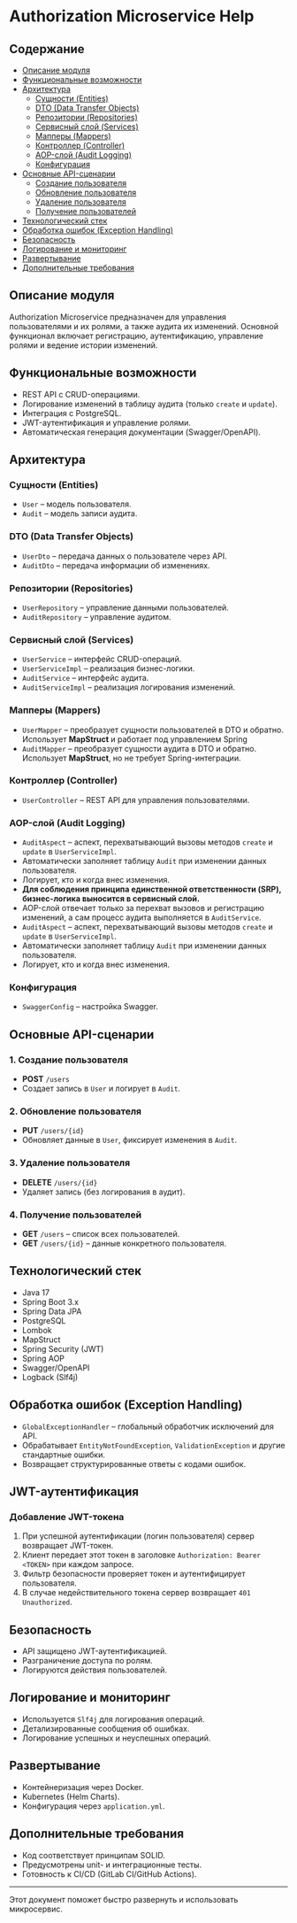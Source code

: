 # Authorization Microservice Help

## Содержание

- [Описание модуля](#описание-модуля)
- [Функциональные возможности](#функциональные-возможности)
- [Архитектура](#архитектура)
  - [Сущности (Entities)](#сущности-entities)
  - [DTO (Data Transfer Objects)](#dto-data-transfer-objects)
  - [Репозитории (Repositories)](#репозитории-repositories)
  - [Сервисный слой (Services)](#сервисный-слой-services)
  - [Мапперы (Mappers)](#мапперы-mappers)
  - [Контроллер (Controller)](#контроллер-controller)
  - [AOP-слой (Audit Logging)](#aop-слой-audit-logging)
  - [Конфигурация](#конфигурация)
- [Основные API-сценарии](#основные-api-сценарии)
  - [Создание пользователя](#1-создание-пользователя)
  - [Обновление пользователя](#2-обновление-пользователя)
  - [Удаление пользователя](#3-удаление-пользователя)
  - [Получение пользователей](#4-получение-пользователей)
- [Технологический стек](#технологический-стек)
- [Обработка ошибок (Exception Handling)](#обработка-ошибок-exception-handling)
- [Безопасность](#безопасность)
- [Логирование и мониторинг](#логирование-и-мониторинг)
- [Развертывание](#развертывание)
- [Дополнительные требования](#дополнительные-требования)

## Описание модуля

Authorization Microservice предназначен для управления пользователями и их ролями, а также аудита их изменений. Основной функционал включает регистрацию, аутентификацию, управление ролями и ведение истории изменений.

## Функциональные возможности

- REST API с CRUD-операциями.
- Логирование изменений в таблицу аудита (только `create` и `update`).
- Интеграция с PostgreSQL.
- JWT-аутентификация и управление ролями.
- Автоматическая генерация документации (Swagger/OpenAPI).

## Архитектура

### Сущности (Entities)

- `User` – модель пользователя.
- `Audit` – модель записи аудита.

### DTO (Data Transfer Objects)

- `UserDto` – передача данных о пользователе через API.
- `AuditDto` – передача информации об изменениях.

### Репозитории (Repositories)

- `UserRepository` – управление данными пользователей.
- `AuditRepository` – управление аудитом.

### Сервисный слой (Services)

- `UserService` – интерфейс CRUD-операций.
- `UserServiceImpl` – реализация бизнес-логики.
- `AuditService` – интерфейс аудита.
- `AuditServiceImpl` – реализация логирования изменений.

### Мапперы (Mappers)

- `UserMapper` – преобразует сущности пользователей в DTO и обратно. Использует **MapStruct** и работает под управлением Spring&#x20;
- `AuditMapper` – преобразует сущности аудита в DTO и обратно. Использует **MapStruct**, но не требует Spring-интеграции.

### Контроллер (Controller)

- `UserController` – REST API для управления пользователями.

### AOP-слой (Audit Logging)

- `AuditAspect` – аспект, перехватывающий вызовы методов `create` и `update` в `UserServiceImpl`.
- Автоматически заполняет таблицу `Audit` при изменении данных пользователя.
- Логирует, кто и когда внес изменения.
- **Для соблюдения принципа единственной ответственности (SRP), бизнес-логика выносится в сервисный слой.**
- AOP-слой отвечает только за перехват вызовов и регистрацию изменений, а сам процесс аудита выполняется в `AuditService`.
- `AuditAspect` – аспект, перехватывающий вызовы методов `create` и `update` в `UserServiceImpl`.
- Автоматически заполняет таблицу `Audit` при изменении данных пользователя.
- Логирует, кто и когда внес изменения.

### Конфигурация

- `SwaggerConfig` – настройка Swagger.

## Основные API-сценарии

### 1. Создание пользователя

- **POST** `/users`
- Создает запись в `User` и логирует в `Audit`.

### 2. Обновление пользователя

- **PUT** `/users/{id}`
- Обновляет данные в `User`, фиксирует изменения в `Audit`.

### 3. Удаление пользователя

- **DELETE** `/users/{id}`
- Удаляет запись (без логирования в аудит).

### 4. Получение пользователей

- **GET** `/users` – список всех пользователей.
- **GET** `/users/{id}` – данные конкретного пользователя.

## Технологический стек

- Java 17
- Spring Boot 3.x
- Spring Data JPA
- PostgreSQL
- Lombok
- MapStruct
- Spring Security (JWT)
- Spring AOP
- Swagger/OpenAPI
- Logback (Slf4j)

## Обработка ошибок (Exception Handling)

- `GlobalExceptionHandler` – глобальный обработчик исключений для API.
- Обрабатывает `EntityNotFoundException`, `ValidationException` и другие стандартные ошибки.
- Возвращает структурированные ответы с кодами ошибок.

## JWT-аутентификация

### Добавление JWT-токена

1. При успешной аутентификации (логин пользователя) сервер возвращает JWT-токен.
2. Клиент передает этот токен в заголовке `Authorization: Bearer <TOKEN>` при каждом запросе.
3. Фильтр безопасности проверяет токен и аутентифицирует пользователя.
4. В случае недействительного токена сервер возвращает `401 Unauthorized`.

## Безопасность

- API защищено JWT-аутентификацией.
- Разграничение доступа по ролям.
- Логируются действия пользователей.

## Логирование и мониторинг

- Используется `Slf4j` для логирования операций.
- Детализированные сообщения об ошибках.
- Логирование успешных и неуспешных операций.

## Развертывание

- Контейнеризация через Docker.
- Kubernetes (Helm Charts).
- Конфигурация через `application.yml`.

## Дополнительные требования

- Код соответствует принципам SOLID.
- Предусмотрены unit- и интеграционные тесты.
- Готовность к CI/CD (GitLab CI/GitHub Actions).

---

Этот документ поможет быстро развернуть и использовать микросервис.

